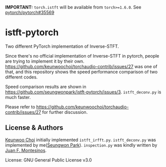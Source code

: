 **IMPORTANT:** `torch.istft` will be available from `torch>=1.6.0`. See [pytorch/pytorch#35569](https://github.com/pytorch/pytorch/pull/35569)

# istft-pytorch
Two different PyTorch implementation of Inverse-STFT.

Since there's no official implementation of Inverse-STFT in pytorch, people are trying to implement it by their own.
https://github.com/keunwoochoi/torchaudio-contrib/issues/27 was one of that, and this repository shows the
speed performance comparison of two different codes.

Speed comparison results are shown in https://github.com/seungwonpark/istft-pytorch/issues/3.
`istft_deconv.py` is much faster.

Please refer to https://github.com/keunwoochoi/torchaudio-contrib/issues/27 for further discussion.

## License & Authors
[Keunwoo Choi](https://github.com/keunwoochoi) initially implemented `istft_irfft.py`.
`istft_deconv.py` was implemented by me([Seungwon Park](https://github.com/seungwonpark)).
`inspection.py` was kindly written by [Juan F. Montesinos](https://github.com/JuanFMontesinos).

License: GNU General Public License v3.0
